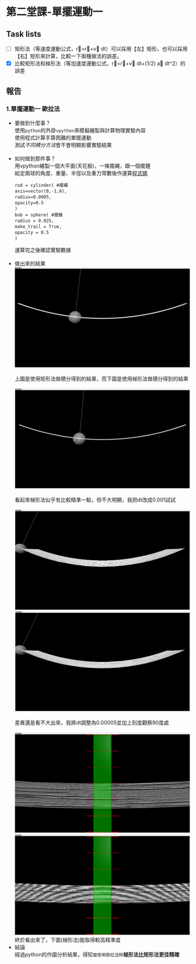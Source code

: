 # 第二堂課-單擺運動一
## Task lists
- [ ] 矩形法（等速度運動公式，r⃗=r⃗+v⃗ dt）可以採用【左】矩形，也可以採用【右】矩形來計算，比較一下兩種做法的誤差。
- [x] 比較矩形法和梯形法（等加速度運動公式，r⃗=r⃗+v⃗ dt+(1/2) a⃗ dt^2）的誤差
## 報告
### 1.單擺運動一 歐拉法
  - 要做到什麼事？<br>
      使用`python`的外掛`vpython`來模擬繪製與計算物理實驗內容<br>
      使用程式計算手算困難的單擺運動<br>
      測試*不同積分方法*會不會明顯影響實驗結果<br><br>
  - 如何做到那件事？<br>
      用vpython繪製一個大平面(天花板)，一條擺繩，跟一個擺錘<br>
      給定兩球的角度、重量、半徑以及重力常數後作運算[程式碼](/第二堂課-單擺運動一/單擺運動一.py)<br>
      ```
      rod = cylinder( #擺繩
      axis=vector(0,-1,0),
      radius=0.0005,
      opacity=0.5
      )
      bob = sphere( #擺錘
      radius = 0.025,
      make_trail = True,
      opacity = 0.5
      )
      ``` 
      運算完之後確認實驗數據<br><br>
  - 做出來的結果<br>
      ![This is an image](/第二堂課-單擺運動一/result1.png)<br>
      <br>
      上圖是使用矩形法做積分得到的結果，而下圖是使用梯形法做積分得到的結果<br>
      <br>
      ![This is an image](/第二堂課-單擺運動一/result2.png)<br>
      <br>
      看起來梯形法似乎有比較精準一點，但不大明顯，我把dt改成0.001試試<br><br>
      ![This is an image](/第二堂課-單擺運動一/result1dt.png)<br>
      ![This is an image](/第二堂課-單擺運動一/result2dt.png)<br><br>
      差異還是看不大出來，我將dt調整為0.00005並加上刻度觀察90度處<br><br>
      ![This is an image](/第二堂課-單擺運動一/result1pdtc.png)<br>
      ![This is an image](/第二堂課-單擺運動一/result2pdtc.png)<br>
      終於看出來了，下圖(梯形法)能取得較高精準度<br>
  - 結論<br>
      經過python的作圖分析結果，得知`當使用歐拉法時`**梯形法比矩形法更佳精確**